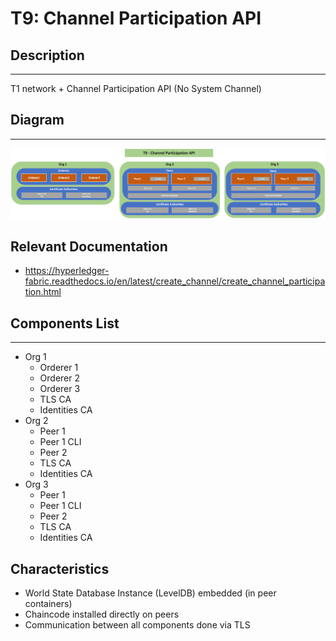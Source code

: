 # T9: Channel Participation API
## Description
---
T1 network + Channel Participation API (No System Channel)

## Diagram
---
![Diagram of components](../image_store/T9.png)

## Relevant Documentation

- https://hyperledger-fabric.readthedocs.io/en/latest/create_channel/create_channel_participation.html

## Components List
---
* Org 1
  * Orderer 1
  * Orderer 2
  * Orderer 3
  * TLS CA
  * Identities CA
* Org 2
  * Peer 1
  * Peer 1 CLI
  * Peer 2
  * TLS CA
  * Identities CA
* Org 3
  * Peer 1
  * Peer 1 CLI
  * Peer 2
  * TLS CA
  * Identities CA
  
## Characteristics

- World State Database Instance (LevelDB) embedded (in peer containers)
- Chaincode installed directly on peers
- Communication between all components done via TLS 